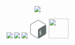<p align="center">
  <img src="https://badge42.vercel.app/api/v2/clc6bxaur00060fmon220zhly/stats?cursusId=21&coalitionId=48">
</p>

<p align="center">
 <img src=https://github.com/abrahamcalf/programming-languages-logos/blob/master/src/c/c_48x48.png>
 <img src=https://github.com/abrahamcalf/programming-languages-logos/blob/master/src/cpp/cpp_48x48.png>
 <img src=https://github.com/abrahamcalf/programming-languages-logos/blob/master/src/python/python_48x48.png>
 <img src="https://github.com/jimaek/bashlogo.com/blob/master/src/icons/android-chrome-48x48.png">
 <img width="52" height="52" src="https://github.com/dhanishgajjar/vscode-icons/blob/master/png/default.png">
</p>
